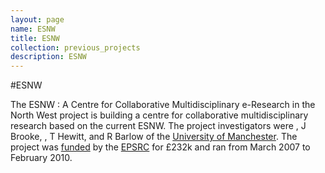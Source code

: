 ```yaml
---
layout: page
name: ESNW
title: ESNW
collection: previous_projects
description: ESNW
---
```


#ESNW

The ESNW : A Centre for Collaborative Multidisciplinary e-Research in the North West project is building a centre for collaborative multidisciplinary
research based on the current ESNW. The project investigators were , J Brooke, , T Hewitt, and R Barlow of the [University of Manchester](http://www.manchester.ac.uk/).
The project was [funded](http://gow.epsrc.ac.uk/NGBOViewGrant.aspx?GrantRef=EP/D057248/1) by the [EPSRC](http://www.epsrc.ac.uk/) for £232k and ran from March 2007 to February 2010.